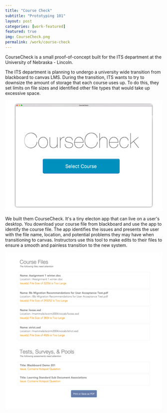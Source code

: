 ```yaml
---
title: "Course Check"
subtitle: "Prototyping 101"
layout: post
categories: [work-featured]
featured: true
img: CourseCheck.png
permalink: /work/course-check
---
```


CourseCheck is a small proof-of-concept built for the ITS department at the University of Nebraska - Lincoln.

The ITS department is planning to undergo a university wide transition from blackboard to canvas LMS. During the transition, ITS wants to try to downsize the amount of storage that each course uses up. To do this, they set limits on file sizes and identified other file types that would take up excessive space.

<img src="/img/work/courseCheck.png" />

We built them CourseCheck. It's a tiny electon app that can live on a user's desktop. You download your course file from blackboard and use the app to identify the course file. The app identifies the issues and presents the user with the file name, location, and potential problems they may have when transitioning to canvas. Instructors use this tool to make edits to their files to ensure a smooth and painless transition to the new system.

<img src="/img/work/courseCheck2.png" />